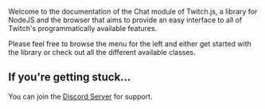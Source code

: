 Welcome to the documentation of the Chat module of Twitch.js, a library for NodeJS and the browser that aims to provide an easy interface
to all of Twitch's programmatically available features.

Please feel free to browse the menu for the left and either get started with the library or check out all the different available classes.

## If you're getting stuck...

You can join the [Discord Server](https://discord.gg/b9ZqMfz) for support.
